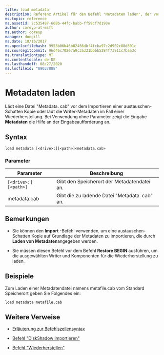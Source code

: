 ```yaml
---
title: load metadata
description: Referenz Artikel für den Befehl "Metadaten laden", der vor dem Importieren einer austauschen-Schatten Kopie eine Datei vom Typ "Metadata. cab" lädt oder die Writer-Metadaten bei einer Wiederherstellung lädt.
ms.topic: reference
ms.assetid: 2c535487-668b-44fc-babb-ff59cf7d190e
author: coreyp-at-msft
ms.author: coreyp
manager: dongill
ms.date: 10/16/2017
ms.openlocfilehash: 9953b06b46b82466dbf4fcba97c2d902c88d301c
ms.sourcegitcommit: 96d46c702e7a9c3a321bbbb5284f73911c7baa3c
ms.translationtype: MT
ms.contentlocale: de-DE
ms.lasthandoff: 08/27/2020
ms.locfileid: "89037888"
---
```

# <a name="load-metadata"></a>Metadaten laden

Lädt eine Datei "Metadata. cab" vor dem Importieren einer austauschen-Schatten Kopie oder lädt die Writer-Metadaten im Fall einer Wiederherstellung. Bei Verwendung ohne Parameter zeigt die Eingabe **Metadaten** die Hilfe an der Eingabeaufforderung an.

## <a name="syntax"></a>Syntax

```
load metadata [<drive>:][<path>]<metadata.cab>
```

### <a name="parameters"></a>Parameter

| Parameter | Beschreibung |
| --------- | ----------- |
| `[<drive>:][<path>]` | Gibt den Speicherort der Metadatendatei an. |
| metadata.cab | Gibt die zu ladende Datei "Metadata. cab" an. |

## <a name="remarks"></a>Bemerkungen

- Sie können den **Import** -Befehl verwenden, um eine austauschen-Schatten Kopie auf Grundlage der Metadaten zu importieren, die durch **Laden von Metadaten**angegeben werden.

- Sie müssen diesen Befehl vor dem Befehl **Restore BEGIN** ausführen, um die ausgewählten Writer und Komponenten für die Wiederherstellung zu laden.

## <a name="examples"></a>Beispiele

Zum Laden einer Metadatendatei namens metafile.cab vom Standard Speicherort geben Sie Folgendes ein:

```
load metadata metafile.cab
```

## <a name="additional-references"></a>Weitere Verweise

- [Erläuterung zur Befehlszeilensyntax](command-line-syntax-key.md)

- [Befehl "DiskShadow importieren"](import.md)

- [Befehl "Wiederherstellen"](begin-restore.md)
